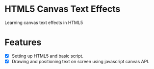 # HTML5 Canvas Text Effects
Learning canvas text effects in HTML5

# Features
- [X] Setting up HTML5 and basic script.
- [X] Drawing and positioning text on screen using javascript canvas API.
